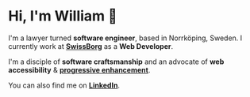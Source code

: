# Hi, I'm William 👋

I'm a lawyer turned **software engineer**, based in Norrköping, Sweden. I currently work at **[SwissBorg](https://www.swissborg.com)** as a **Web Developer**.

I'm a disciple of **software craftsmanship** and an advocate of **web accessibility** & **[progressive enhancement](https://en.wikipedia.org/wiki/Progressive_enhancement)**.

You can also find me on **[LinkedIn](https://linkedin.com/in/daghouz)**.
